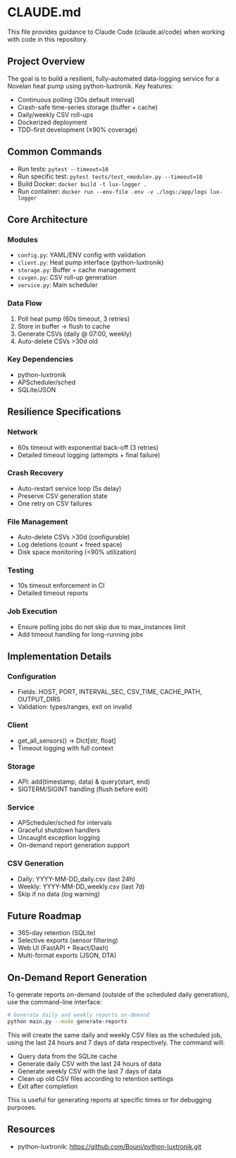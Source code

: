 # CLAUDE.md

This file provides guidance to Claude Code (claude.ai/code) when working with code in this repository.

## Project Overview

The goal is to build a resilient, fully-automated data-logging service for a Novelan heat pump using python-luxtronik. Key features:
- Continuous polling (30s default interval)
- Crash-safe time-series storage (buffer + cache)
- Daily/weekly CSV roll-ups
- Dockerized deployment
- TDD-first development (≥90% coverage)

## Common Commands

- Run tests: `pytest --timeout=10`
- Run specific test: `pytest tests/test_<module>.py --timeout=10`
- Build Docker: `docker build -t lux-logger .`
- Run container: `docker run --env-file .env -v ./logs:/app/logs lux-logger`

## Core Architecture

### Modules
- `config.py`: YAML/ENV config with validation
- `client.py`: Heat pump interface (python-luxtronik)
- `storage.py`: Buffer + cache management
- `csvgen.py`: CSV roll-up generation
- `service.py`: Main scheduler

### Data Flow
1. Poll heat pump (60s timeout, 3 retries)
2. Store in buffer → flush to cache
3. Generate CSVs (daily @ 07:00, weekly)
4. Auto-delete CSVs >30d old

### Key Dependencies
- python-luxtronik
- APScheduler/sched
- SQLite/JSON

## Resilience Specifications

### Network
- 60s timeout with exponential back-off (3 retries)
- Detailed timeout logging (attempts + final failure)

### Crash Recovery
- Auto-restart service loop (5s delay)
- Preserve CSV generation state
- One retry on CSV failures

### File Management
- Auto-delete CSVs >30d (configurable)
- Log deletions (count + freed space)
- Disk space monitoring (<90% utilization)

### Testing
- 10s timeout enforcement in CI
- Detailed timeout reports

### Job Execution
- Ensure polling jobs do not skip due to max_instances limit
- Add timeout handling for long-running jobs

## Implementation Details

### Configuration
- Fields: HOST, PORT, INTERVAL_SEC, CSV_TIME, CACHE_PATH, OUTPUT_DIRS
- Validation: types/ranges, exit on invalid

### Client
- get_all_sensors() → Dict[str, float]
- Timeout logging with full context

### Storage
- API: add(timestamp, data) & query(start, end)
- SIGTERM/SIGINT handling (flush before exit)

### Service
- APScheduler/sched for intervals
- Graceful shutdown handlers
- Uncaught exception logging
- On-demand report generation support

### CSV Generation
- Daily: YYYY-MM-DD_daily.csv (last 24h)
- Weekly: YYYY-MM-DD_weekly.csv (last 7d)
- Skip if no data (log warning)

## Future Roadmap
- 365-day retention (SQLite)
- Selective exports (sensor filtering)
- Web UI (FastAPI + React/Dash)
- Multi-format exports (JSON, DTA)

## On-Demand Report Generation
To generate reports on-demand (outside of the scheduled daily generation), use the command-line interface:

```bash
# Generate daily and weekly reports on-demand
python main.py --mode generate-reports
```

This will create the same daily and weekly CSV files as the scheduled job, using the last 24 hours and 7 days of data respectively. The command will:
- Query data from the SQLite cache
- Generate daily CSV with the last 24 hours of data
- Generate weekly CSV with the last 7 days of data
- Clean up old CSV files according to retention settings
- Exit after completion

This is useful for generating reports at specific times or for debugging purposes.

## Resources
- python-luxtronik: https://github.com/Bouni/python-luxtronik.git